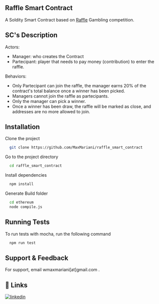 ## Raffle Smart Contract

A Soldity Smart Contract based on [Raffle](https://en.wikipedia.org/wiki/Raffle) Gambling competition.

## SC's Description

Actors:

- Manager: who creates the Contract
- Partecipant: player that needs to pay money (contribution) to enter the raffle.

Behaviors:

- Only Partecipant can join the raffle, the manager earns 20% of the contract's total balance once a winner has been picked.
- Managers cannot join the raffle as partecipants.
- Only the manager can pick a winner.
- Once a winner has been draw, the raffle will be marked as close, and addresses are no more allowed to join.


## Installation
Clone the project

```bash
  git clone https://github.com/MaxMariani/raffle_smart_contract
```

Go to the project directory

```bash
  cd raffle_smart_contract
```

Install dependencies

```bash
  npm install
```

Generate Build folder

```bash
  cd ethereum
  node compile.js
```
    
## Running Tests

To run tests with mocha, run the following command

```bash
  npm run test
```

## Support & Feedback

For support, email wmaxmariani[at]gmail.com .


## 🔗 Links
[![linkedin](https://img.shields.io/badge/linkedin-0A66C2?style=for-the-badge&logo=linkedin&logoColor=white)](https://www.linkedin.com/in/max-mariani-developer/)


